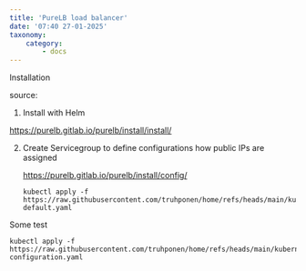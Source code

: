 ```yaml
---
title: 'PureLB load balancer'
date: '07:40 27-01-2025'
taxonomy:
    category:
        - docs
---
```


Installation

source: 

1. Install with Helm

https://purelb.gitlab.io/purelb/install/install/

2. Create Servicegroup to define configurations how public IPs are assigned

   https://purelb.gitlab.io/purelb/install/config/

       kubectl apply -f https://raw.githubusercontent.com/truhponen/home/refs/heads/main/kubernetes/purelb/servicegroup-default.yaml

Some test

    kubectl apply -f https://raw.githubusercontent.com/truhponen/home/refs/heads/main/kubernetes/purelb/test-configuration.yaml